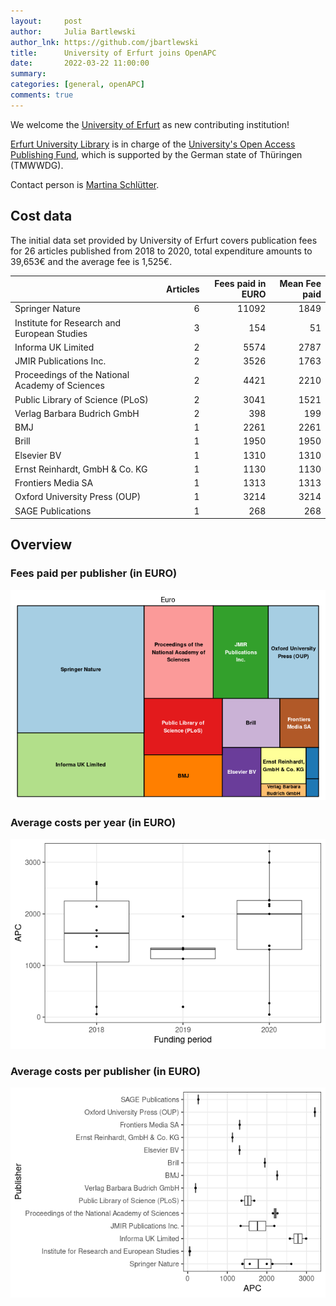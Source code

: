 ```yaml
---
layout:     post
author:     Julia Bartlewski
author_lnk: https://github.com/jbartlewski
title:      University of Erfurt joins OpenAPC
date:       2022-03-22 11:00:00
summary:    
categories: [general, openAPC]
comments: true
---
```





We welcome the [University of Erfurt](https://www.uni-erfurt.de/en/) as new contributing institution!

[Erfurt University Library](https://www.uni-erfurt.de/en/erfurt-university-library) is in charge of the [University's Open Access Publishing Fund](https://www.uni-erfurt.de/bibliothek/forschen-und-publizieren/publizieren/open-access), which is supported by the German state of Thüringen (TMWWDG).

Contact person is [Martina Schlütter](<mailto:martina.schluetter@uni-erfurt.de>).


## Cost data



The initial data set provided by University of Erfurt covers publication fees for 26 articles published from 2018 to 2020, total expenditure amounts to 39,653€ and the average fee is 1,525€.



|                                                | Articles| Fees paid in EURO| Mean Fee paid|
|:-----------------------------------------------|--------:|-----------------:|-------------:|
|Springer Nature                                 |        6|             11092|          1849|
|Institute for Research and European Studies     |        3|               154|            51|
|Informa UK Limited                              |        2|              5574|          2787|
|JMIR Publications Inc.                          |        2|              3526|          1763|
|Proceedings of the National Academy of Sciences |        2|              4421|          2210|
|Public Library of Science (PLoS)                |        2|              3041|          1521|
|Verlag Barbara Budrich GmbH                     |        2|               398|           199|
|BMJ                                             |        1|              2261|          2261|
|Brill                                           |        1|              1950|          1950|
|Elsevier BV                                     |        1|              1310|          1310|
|Ernst Reinhardt, GmbH & Co. KG                  |        1|              1130|          1130|
|Frontiers Media SA                              |        1|              1313|          1313|
|Oxford University Press (OUP)                   |        1|              3214|          3214|
|SAGE Publications                               |        1|               268|           268|

## Overview

### Fees paid per publisher (in EURO)

![plot of chunk tree_erfurt_2022_03_22_full](/figure/tree_erfurt_2022_03_22_full-1.png)

###  Average costs per year (in EURO)

![plot of chunk box_erfurt_2022_03_22_year_full](/figure/box_erfurt_2022_03_22_year_full-1.png)

###  Average costs per publisher (in EURO)

![plot of chunk box_erfurt_2022_03_22_publisher_full](/figure/box_erfurt_2022_03_22_publisher_full-1.png)

